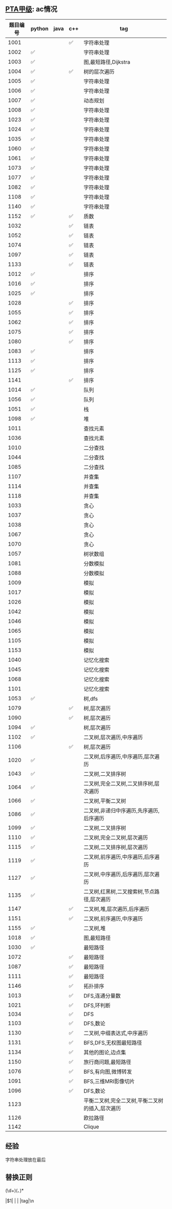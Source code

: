 ## [PTA甲级](https://pintia.cn/problem-sets/994805342720868352): ac情况
|题目编号|python|java|c++|tag|
|----|----|----|----|----|
|1001| | |:white_check_mark:|字符串处理|
|1002|:white_check_mark:| | |字符串处理|
|1003|:white_check_mark:| | |图,最短路径,Dijkstra|
|1004|:white_check_mark:| |:white_check_mark:|树的层次遍历|
|1005|:white_check_mark:| | |字符串处理|
|1006|:white_check_mark:| | |字符串处理|
|1007|:white_check_mark:| | |动态规划|
|1008|:white_check_mark:| | |字符串处理|
|1023|:white_check_mark:| | |字符串处理|
|1024|:white_check_mark:| | |字符串处理|
|1035|:white_check_mark:| | |字符串处理|
|1060|:white_check_mark:| | |字符串处理|
|1061|:white_check_mark:| | |字符串处理|
|1073|:white_check_mark:| | |字符串处理|
|1077|:white_check_mark:| | |字符串处理|
|1082|:white_check_mark:| | |字符串处理|
|1108|:white_check_mark:| | |字符串处理|
|1140|:white_check_mark:| | |字符串处理|
|1152|:white_check_mark:| |:white_check_mark:|质数|
|1032| | |:white_check_mark:|链表|
|1052| | |:white_check_mark:|链表|
|1074| | |:white_check_mark:|链表|
|1097| | |:white_check_mark:|链表|
|1133| | |:white_check_mark:|链表|
|1012|:white_check_mark:| | |排序|
|1016|:white_check_mark:| | |排序|
|1025|:white_check_mark:| | |排序|
|1028| | |:white_check_mark:|排序|
|1055| | |:white_check_mark:|排序|
|1062| | |:white_check_mark:|排序|
|1075| | |:white_check_mark:|排序|
|1080| | |:white_check_mark:|排序|
|1083|:white_check_mark:| | |排序|
|1113|:white_check_mark:| | |排序|
|1125|:white_check_mark:| | |排序|
|1141| | |:white_check_mark:|排序|
|1014|:white_check_mark: | | |队列|
|1056|:white_check_mark: | | |队列|
|1051|:white_check_mark: | | |栈|
|1098|:white_check_mark: | | |堆|
|1011| | | |查找元素|
|1036| | | |查找元素|
|1010| | | |二分查找|
|1044| | | |二分查找|
|1085| | | |二分查找|
|1107| | | |并查集|
|1114| | | |并查集|
|1118| | | |并查集|
|1033| | | |贪心|
|1037| | | |贪心|
|1038| | | |贪心|
|1067| | | |贪心|
|1070| | | |贪心|
|1057| | | |树状数组|
|1081| | | |分数模拟|
|1088| | | |分数模拟|
|1009| | | |模拟|
|1017| | | |模拟|
|1026| | | |模拟|
|1042| | | |模拟|
|1046| | | |模拟|
|1065| | | |模拟|
|1105| | | |模拟|
|1153| | | |模拟|
|1040| | | |记忆化搜索|
|1045| | | |记忆化搜索|
|1068| | | |记忆化搜索|
|1101| | | |记忆化搜索|
|1053|:white_check_mark: | | |树,dfs|
|1079| | |:white_check_mark: |树,层次遍历|
|1090| | |:white_check_mark: |树,层次遍历|
|1094|:white_check_mark: | | |树,层次遍历|
|1102|:white_check_mark: | | |二叉树,层次遍历,中序遍历|
|1106| | |:white_check_mark: |树,层次遍历|
|1020|:white_check_mark: | | |二叉树,后序遍历,中序遍历,层次遍历|
|1043|:white_check_mark: | | |二叉树,二叉排序树|
|1064|:white_check_mark: | | |二叉树,完全二叉树,二叉排序树,层次遍历|
|1066|:white_check_mark: | | |二叉树,平衡二叉树|
|1086|:white_check_mark: | | |二叉树,非递归中序遍历,先序遍历,后序遍历|
|1099|:white_check_mark: | | |二叉树,二叉排序树|
|1110|:white_check_mark: | | |二叉树,完全二叉树,层次遍历|
|1115|:white_check_mark: | | |二叉树,二叉排序树,层次遍历|
|1119|:white_check_mark: | | |二叉树,前序遍历,中序遍历,后序遍历|
|1127|:white_check_mark: | | |二叉树,中序遍历,后序遍历,层次遍历|
|1135|:white_check_mark: | | |二叉树,红黑树,二叉搜索树,节点路径,层次遍历|
|1147| | | :white_check_mark:|二叉树,堆,层次遍历,后序遍历|
|1151| | |:white_check_mark: |二叉树,前序遍历,中序遍历|
|1155|:white_check_mark: | | |二叉树,堆|
|1018|:white_check_mark: | | |图,最短路径|
|1030|:white_check_mark: | | |最短路径|
|1072| | |:white_check_mark: |最短路径|
|1087| | |:white_check_mark: |最短路径|
|1111| | |:white_check_mark: |最短路径|
|1146| | |:white_check_mark: |拓扑排序|
|1013| | |:white_check_mark: |DFS,连通分量数|
|1021| | |:white_check_mark: |DFS,环判断|
|1034| | |:white_check_mark: |DFS|
|1103| | |:white_check_mark:  |DFS,数论|
|1130| | |:white_check_mark: |二叉树,中缀表达式,中序遍历|
|1131| | |:white_check_mark: |BFS,DFS,无权图最短路径|
|1134| | |:white_check_mark: |其他的图论,边点集|
|1150| | |:white_check_mark: |旅行商问题,最短路径|
|1076| | |:white_check_mark: |BFS,有向图,微博转发|
|1091| | |:white_check_mark: |BFS,三维MRI影像切片|
|1096| | |:white_check_mark: |DFS,数论|
|1123| | | |平衡二叉树,完全二叉树,平衡二叉树的插入,层次遍历|
|1126| | | |欧拉路径|
|1142| | | |Clique|

## 经验
字符串处理放在最后

## 替换正则
(\d+)(、)*

|$1| | | |tag|\n
